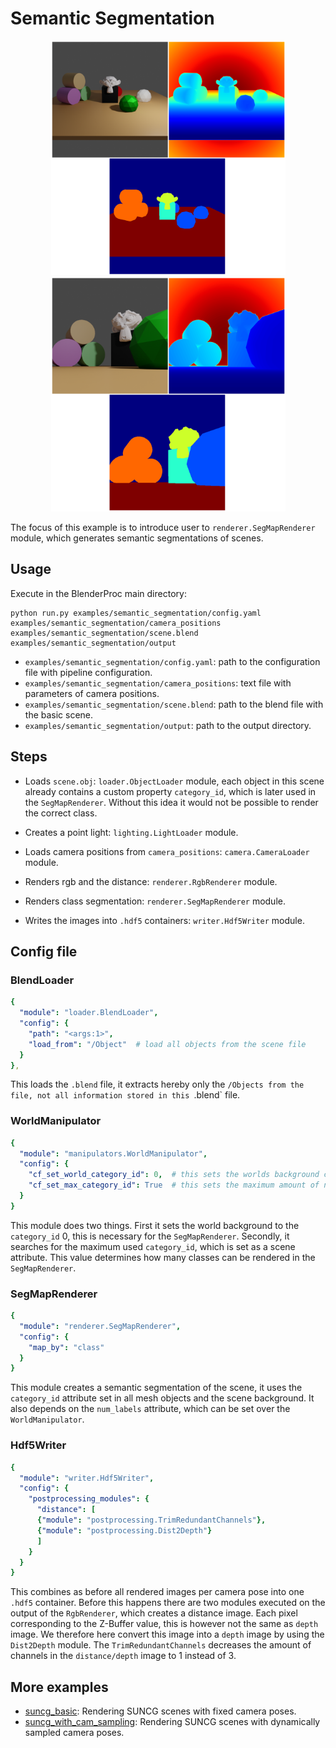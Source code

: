 # Semantic Segmentation 

<p align="center">
<img src="rendering_0.png" alt="Front readme image" width=375>
<img src="rendering_1.png" alt="Front readme image" width=375>
</p>

The focus of this example is to introduce user to `renderer.SegMapRenderer` module, which generates semantic segmentations of scenes.

## Usage

Execute in the BlenderProc main directory:

```
python run.py examples/semantic_segmentation/config.yaml examples/semantic_segmentation/camera_positions examples/semantic_segmentation/scene.blend examples/semantic_segmentation/output
```

* `examples/semantic_segmentation/config.yaml`: path to the configuration file with pipeline configuration.
* `examples/semantic_segmentation/camera_positions`: text file with parameters of camera positions.
* `examples/semantic_segmentation/scene.blend`: path to the blend file with the basic scene.
* `examples/semantic_segmentation/output`: path to the output directory.

## Steps

* Loads `scene.obj`: `loader.ObjectLoader` module, each object in this scene already contains a custom property `category_id`, which is later used in the `SegMapRenderer`. 
Without this idea it would not be possible to render the correct class.

* Creates a point light: `lighting.LightLoader` module.
* Loads camera positions from `camera_positions`: `camera.CameraLoader` module.
* Renders rgb and the distance: `renderer.RgbRenderer` module.
* Renders class segmentation: `renderer.SegMapRenderer` module.
* Writes the images into `.hdf5` containers: `writer.Hdf5Writer` module.

## Config file

### BlendLoader

```yaml
{
  "module": "loader.BlendLoader",
  "config": {
    "path": "<args:1>",
    "load_from": "/Object"  # load all objects from the scene file
  }
},
```

This loads the `.blend` file, it extracts hereby only the `/Objects from the file, not all information stored in this `.blend` file.

### WorldManipulator

```yaml
{
  "module": "manipulators.WorldManipulator",
  "config": {
    "cf_set_world_category_id": 0,  # this sets the worlds background category id to 0
    "cf_set_max_category_id": True  # this sets the maximum amount of num labels for the SegMapRenderer
  }
}
```

This module does two things. First it sets the world background to the `category_id` 0, this is necessary for the `SegMapRenderer`. Secondly, it searches for the maximum used `category_id`, which is set as a scene attribute.
This value determines how many classes can be rendered in the `SegMapRenderer`.

### SegMapRenderer
```yaml
{
  "module": "renderer.SegMapRenderer",
  "config": {
    "map_by": "class"
  }
}
```

This module creates a semantic segmentation of the scene, it uses the `category_id` attribute set in all mesh objects and the scene background.
It also depends on the `num_labels` attribute, which can be set over the `WorldManipulator`.

### Hdf5Writer

```yaml
{
  "module": "writer.Hdf5Writer",
  "config": {
    "postprocessing_modules": {
      "distance": [
      {"module": "postprocessing.TrimRedundantChannels"},
      {"module": "postprocessing.Dist2Depth"}
      ]
    }
  }
}
```
This combines as before all rendered images per camera pose into one `.hdf5` container.
Before this happens there are two modules executed on the output of the `RgbRenderer`, which creates a distance image.
Each pixel corresponding to the Z-Buffer value, this is however not the same as `depth` image. 
We therefore here convert this image into a `depth` image by using the `Dist2Depth` module.
The `TrimRedundantChannels` decreases the amount of channels in the `distance/depth` image to 1 instead of 3.

## More examples

* [suncg_basic](../suncg_basic): Rendering SUNCG scenes with fixed camera poses.
* [suncg_with_cam_sampling](../suncg_with_cam_sampling): Rendering SUNCG scenes with dynamically sampled camera poses.
